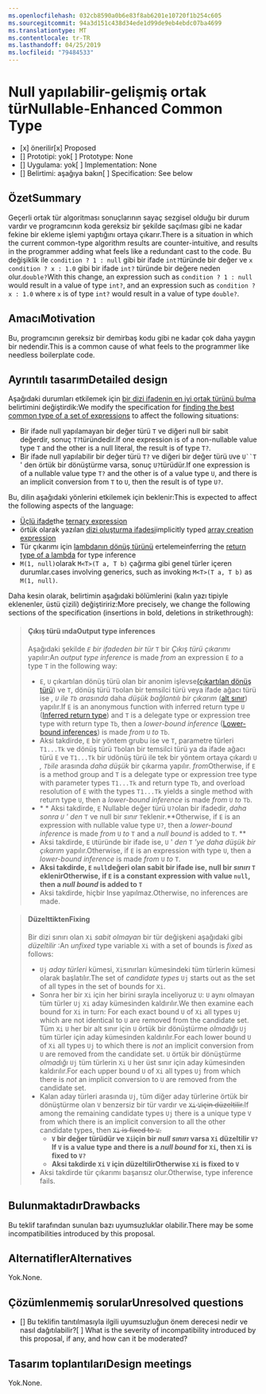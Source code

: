 ```yaml
---
ms.openlocfilehash: 032cb8590a0b6e83f8ab6201e10720f1b254c605
ms.sourcegitcommit: 94a3d151c438d34ede1d99de9eb4ebdc07ba4699
ms.translationtype: MT
ms.contentlocale: tr-TR
ms.lasthandoff: 04/25/2019
ms.locfileid: "79484533"
---
```

# <a name="nullable-enhanced-common-type"></a><span data-ttu-id="a7125-101">Null yapılabilir-gelişmiş ortak tür</span><span class="sxs-lookup"><span data-stu-id="a7125-101">Nullable-Enhanced Common Type</span></span>

* <span data-ttu-id="a7125-102">[x] önerilir</span><span class="sxs-lookup"><span data-stu-id="a7125-102">[x] Proposed</span></span>
* <span data-ttu-id="a7125-103">[] Prototipi: yok</span><span class="sxs-lookup"><span data-stu-id="a7125-103">[ ] Prototype: None</span></span>
* <span data-ttu-id="a7125-104">[] Uygulama: yok</span><span class="sxs-lookup"><span data-stu-id="a7125-104">[ ] Implementation: None</span></span>
* <span data-ttu-id="a7125-105">[] Belirtimi: aşağıya bakın</span><span class="sxs-lookup"><span data-stu-id="a7125-105">[ ] Specification: See below</span></span>

## <a name="summary"></a><span data-ttu-id="a7125-106">Özet</span><span class="sxs-lookup"><span data-stu-id="a7125-106">Summary</span></span>
[summary]: #summary

<span data-ttu-id="a7125-107">Geçerli ortak tür algoritması sonuçlarının sayaç sezgisel olduğu bir durum vardır ve programcının koda gereksiz bir şekilde saçılması gibi ne kadar fekine bir ekleme işlemi yaptığını ortaya çıkarır.</span><span class="sxs-lookup"><span data-stu-id="a7125-107">There is a situation in which the current common-type algorithm results are counter-intuitive, and results in the programmer adding what feels like a redundant cast to the code.</span></span> <span data-ttu-id="a7125-108">Bu değişiklik ile `condition ? 1 : null` gibi bir ifade `int?`türünde bir değer ve `x` `condition ? x : 1.0` gibi bir ifade `int?` türünde bir değere neden olur.`double?`</span><span class="sxs-lookup"><span data-stu-id="a7125-108">With this change, an expression such as `condition ? 1 : null` would result in a value of type `int?`, and an expression such as `condition ? x : 1.0` where `x` is of type `int?` would result in a value of type `double?`.</span></span>

## <a name="motivation"></a><span data-ttu-id="a7125-109">Amacı</span><span class="sxs-lookup"><span data-stu-id="a7125-109">Motivation</span></span>
[motivation]: #motivation

<span data-ttu-id="a7125-110">Bu, programcının gereksiz bir demirbaş kodu gibi ne kadar çok daha yaygın bir nedendir.</span><span class="sxs-lookup"><span data-stu-id="a7125-110">This is a common cause of what feels to the programmer like needless boilerplate code.</span></span>

## <a name="detailed-design"></a><span data-ttu-id="a7125-111">Ayrıntılı tasarım</span><span class="sxs-lookup"><span data-stu-id="a7125-111">Detailed design</span></span>
[design]: #detailed-design

<span data-ttu-id="a7125-112">Aşağıdaki durumları etkilemek için [bir dizi ifadenin en iyi ortak türünü bulma](https://github.com/dotnet/csharplang/blob/master/spec/expressions.md#finding-the-best-common-type-of-a-set-of-expressions) belirtimini değiştirdik:</span><span class="sxs-lookup"><span data-stu-id="a7125-112">We modify the specification for [finding the best common type of a set of expressions](https://github.com/dotnet/csharplang/blob/master/spec/expressions.md#finding-the-best-common-type-of-a-set-of-expressions) to affect the following situations:</span></span>

- <span data-ttu-id="a7125-113">Bir ifade null yapılamayan bir değer türü `T` ve diğeri null bir sabit değerdir, sonuç `T?`türündedir.</span><span class="sxs-lookup"><span data-stu-id="a7125-113">If one expression is of a non-nullable value type `T` and the other is a null literal, the result is of type `T?`.</span></span>
- <span data-ttu-id="a7125-114">Bir ifade null yapılabilir bir değer türü `T?` ve diğeri bir değer türü `U`ve `U``T` ' den örtük bir dönüştürme varsa, sonuç `U?`türüdür.</span><span class="sxs-lookup"><span data-stu-id="a7125-114">If one expression is of a nullable value type `T?` and the other is of a value type `U`, and there is an implicit conversion from `T` to `U`, then the result is of type `U?`.</span></span>

<span data-ttu-id="a7125-115">Bu, dilin aşağıdaki yönlerini etkilemek için beklenir:</span><span class="sxs-lookup"><span data-stu-id="a7125-115">This is expected to affect the following aspects of the language:</span></span>

- <span data-ttu-id="a7125-116">[Üçlü ifade](https://github.com/dotnet/csharplang/blob/master/spec/expressions.md#conditional-operator)</span><span class="sxs-lookup"><span data-stu-id="a7125-116">the [ternary expression](https://github.com/dotnet/csharplang/blob/master/spec/expressions.md#conditional-operator)</span></span>
- <span data-ttu-id="a7125-117">örtük olarak yazılan [dizi oluşturma ifadesi](https://github.com/dotnet/csharplang/blob/master/spec/expressions.md#array-creation-expressions)</span><span class="sxs-lookup"><span data-stu-id="a7125-117">implicitly typed [array creation expression](https://github.com/dotnet/csharplang/blob/master/spec/expressions.md#array-creation-expressions)</span></span>
- <span data-ttu-id="a7125-118">Tür çıkarımı için [lambdanın dönüş türünü](https://github.com/dotnet/csharplang/blob/master/spec/expressions.md#inferred-return-type) erteleme</span><span class="sxs-lookup"><span data-stu-id="a7125-118">inferring the [return type of a lambda](https://github.com/dotnet/csharplang/blob/master/spec/expressions.md#inferred-return-type) for type inference</span></span>
- <span data-ttu-id="a7125-119">`M(1, null)`olarak `M<T>(T a, T b)` çağırma gibi genel türler içeren durumlar.</span><span class="sxs-lookup"><span data-stu-id="a7125-119">cases involving generics, such as invoking `M<T>(T a, T b)` as `M(1, null)`.</span></span>

<span data-ttu-id="a7125-120">Daha kesin olarak, belirtimin aşağıdaki bölümlerini (kalın yazı tipiyle eklenenler, üstü çizili) değiştiririz:</span><span class="sxs-lookup"><span data-stu-id="a7125-120">More precisely, we change the following sections of the specification (insertions in bold, deletions in strikethrough):</span></span>

> #### <a name="output-type-inferences"></a><span data-ttu-id="a7125-121">Çıkış türü ında</span><span class="sxs-lookup"><span data-stu-id="a7125-121">Output type inferences</span></span>
> 
> <span data-ttu-id="a7125-122">Aşağıdaki şekilde *`E` bir ifadeden* *bir tür* `T` bir *Çıkış türü çıkarımı* yapılır:</span><span class="sxs-lookup"><span data-stu-id="a7125-122">An *output type inference* is made *from* an expression `E` *to* a type `T` in the following way:</span></span>
> 
> *  <span data-ttu-id="a7125-123">`E`, `U` çıkartılan dönüş türü olan bir anonim işlevse[(çıkartılan dönüş türü](expressions.md#inferred-return-type)) ve `T`, dönüş türü `Tb`olan bir temsilci türü veya ifade ağacı türü ise *, `U` ile `Tb`* *arasında* daha *düşük bağlantılı bir çıkarım* ([alt sınır](expressions.md#lower-bound-inferences)) yapılır.</span><span class="sxs-lookup"><span data-stu-id="a7125-123">If `E` is an anonymous function with inferred return type  `U` ([Inferred return type](expressions.md#inferred-return-type)) and `T` is a delegate type or expression tree type with return type `Tb`, then a *lower-bound inference* ([Lower-bound inferences](expressions.md#lower-bound-inferences)) is made *from* `U` *to* `Tb`.</span></span>
> *  <span data-ttu-id="a7125-124">Aksi takdirde, `E` bir yöntem grubu ise ve `T`, parametre türleri `T1...Tk` ve dönüş türü `Tb`olan bir temsilci türü ya da ifade ağacı türü `E` ve `T1...Tk` bir `U`dönüş türü ile tek bir yöntem ortaya çıkardı `U` *, `Tb`ile* arasında *daha düşük* bir çıkarma yapılır. *from*</span><span class="sxs-lookup"><span data-stu-id="a7125-124">Otherwise, if `E` is a method group and `T` is a delegate type or expression tree type with parameter types `T1...Tk` and return type `Tb`, and overload resolution of `E` with the types `T1...Tk` yields a single method with return type `U`, then a *lower-bound inference* is made *from* `U` *to* `Tb`.</span></span>
> *  <span data-ttu-id="a7125-125">\* \* Aksi takdirde, `E` Nullable değer türü `U?`olan bir ifadedir, *daha* *sonra `U` '* *den* `T` ve null bir *sınır* `T`eklenir.</span><span class="sxs-lookup"><span data-stu-id="a7125-125">\*\*Otherwise, if `E` is an expression with nullable value type `U?`, then a *lower-bound inference* is made *from* `U` *to* `T` and a *null bound* is added to `T`.</span></span> **
> *  <span data-ttu-id="a7125-126">Aksi takdirde, `E` `U`türünde bir ifade ise, `U` ' *den* `T` *'ye* *daha düşük bir çıkarım* yapılır.</span><span class="sxs-lookup"><span data-stu-id="a7125-126">Otherwise, if `E` is an expression with type `U`, then a *lower-bound inference* is made *from* `U` *to* `T`.</span></span>
> *  <span data-ttu-id="a7125-127">**Aksi takdirde, `E` `null`değeri olan sabit bir ifade ise, null bir *sınırı* `T` eklenir**</span><span class="sxs-lookup"><span data-stu-id="a7125-127">**Otherwise, if `E` is a constant expression with value `null`, then a *null bound* is added to `T`**</span></span> 
> *  <span data-ttu-id="a7125-128">Aksi takdirde, hiçbir Inse yapılmaz.</span><span class="sxs-lookup"><span data-stu-id="a7125-128">Otherwise, no inferences are made.</span></span>

> #### <a name="fixing"></a><span data-ttu-id="a7125-129">Düzelttikten</span><span class="sxs-lookup"><span data-stu-id="a7125-129">Fixing</span></span>
> 
> <span data-ttu-id="a7125-130">Bir dizi sınırı olan `Xi` *sabit olmayan* bir tür değişkeni aşağıdaki gibi *düzeltilir* :</span><span class="sxs-lookup"><span data-stu-id="a7125-130">An *unfixed* type variable `Xi` with a set of bounds is *fixed* as follows:</span></span>
> 
> *  <span data-ttu-id="a7125-131">`Uj` *aday türleri* kümesi, `Xi`sınırları kümesindeki tüm türlerin kümesi olarak başlatılır.</span><span class="sxs-lookup"><span data-stu-id="a7125-131">The set of *candidate types* `Uj` starts out as the set of all types in the set of bounds for `Xi`.</span></span>
> *  <span data-ttu-id="a7125-132">Sonra her bir `Xi` için her birini sırayla inceliyoruz `U`: `U` aynı olmayan tüm türler `Uj` `Xi` aday kümesinden kaldırılır.</span><span class="sxs-lookup"><span data-stu-id="a7125-132">We then examine each bound for `Xi` in turn: For each exact bound `U` of `Xi` all types `Uj` which are not identical to `U` are removed from the candidate set.</span></span> <span data-ttu-id="a7125-133">Tüm `Xi` `U` her bir alt sınır için `U` örtük bir dönüştürme *olmadığı* `Uj` tüm türler için aday kümesinden kaldırılır.</span><span class="sxs-lookup"><span data-stu-id="a7125-133">For each lower bound `U` of `Xi` all types `Uj` to which there is *not* an implicit conversion from `U` are removed from the candidate set.</span></span> <span data-ttu-id="a7125-134">`U` örtük bir dönüştürme *olmadığı* `Uj` tüm türlerin `Xi` `U` her üst sınır için aday kümesinden kaldırılır.</span><span class="sxs-lookup"><span data-stu-id="a7125-134">For each upper bound `U` of `Xi` all types `Uj` from which there is *not* an implicit conversion to `U` are removed from the candidate set.</span></span>
> *  <span data-ttu-id="a7125-135">Kalan aday türleri arasında `Uj`, tüm diğer aday türlerine örtük bir dönüştürme olan `V` benzersiz bir tür vardır ve ~~`Xi` `V`için düzeltilir.~~</span><span class="sxs-lookup"><span data-stu-id="a7125-135">If among the remaining candidate types `Uj` there is a unique type `V` from which there is an implicit conversion to all the other candidate types, then ~~`Xi` is fixed to `V`.~~</span></span>
>     -  <span data-ttu-id="a7125-136">**`V` bir değer türüdür ve `Xi`için bir *null sınırı* varsa `Xi` düzeltilir `V?`**</span><span class="sxs-lookup"><span data-stu-id="a7125-136">**If `V` is a value type and there is a *null bound* for `Xi`, then `Xi` is fixed to `V?`**</span></span>
>     -  <span data-ttu-id="a7125-137">**Aksi takdirde `Xi` `V` için düzeltilir**</span><span class="sxs-lookup"><span data-stu-id="a7125-137">**Otherwise   `Xi` is fixed to `V`**</span></span>
> *  <span data-ttu-id="a7125-138">Aksi takdirde tür çıkarımı başarısız olur.</span><span class="sxs-lookup"><span data-stu-id="a7125-138">Otherwise, type inference fails.</span></span>

## <a name="drawbacks"></a><span data-ttu-id="a7125-139">Bulunmaktadır</span><span class="sxs-lookup"><span data-stu-id="a7125-139">Drawbacks</span></span>
[drawbacks]: #drawbacks

<span data-ttu-id="a7125-140">Bu teklif tarafından sunulan bazı uyumsuzluklar olabilir.</span><span class="sxs-lookup"><span data-stu-id="a7125-140">There may be some incompatibilities introduced by this proposal.</span></span>

## <a name="alternatives"></a><span data-ttu-id="a7125-141">Alternatifler</span><span class="sxs-lookup"><span data-stu-id="a7125-141">Alternatives</span></span>
[alternatives]: #alternatives

<span data-ttu-id="a7125-142">Yok.</span><span class="sxs-lookup"><span data-stu-id="a7125-142">None.</span></span>

## <a name="unresolved-questions"></a><span data-ttu-id="a7125-143">Çözümlenmemiş sorular</span><span class="sxs-lookup"><span data-stu-id="a7125-143">Unresolved questions</span></span>
[unresolved]: #unresolved-questions

- <span data-ttu-id="a7125-144">[] Bu teklifin tanıtılmasıyla ilgili uyumsuzluğun önem derecesi nedir ve nasıl dağıtılabilir?</span><span class="sxs-lookup"><span data-stu-id="a7125-144">[ ] What is the severity of incompatibility introduced by this proposal, if any, and how can it be moderated?</span></span>

## <a name="design-meetings"></a><span data-ttu-id="a7125-145">Tasarım toplantıları</span><span class="sxs-lookup"><span data-stu-id="a7125-145">Design meetings</span></span>

<span data-ttu-id="a7125-146">Yok.</span><span class="sxs-lookup"><span data-stu-id="a7125-146">None.</span></span>
